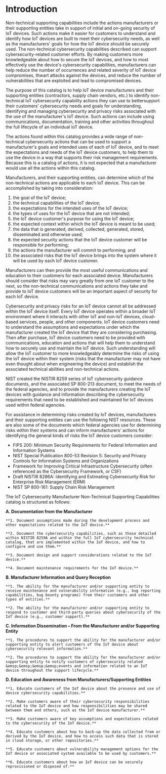 # **Introduction**

Non-technical supporting capabilities include the actions manufacturers or their supporting entities take in support of initial and on-going security of IoT devices. Such actions make it easier for customers to understand and identify how IoT devices are built to meet their cybersecurity needs, as well as the manufacturers&#39; goals for how the IoT device should be securely used. The non-technical cybersecurity capabilities described can support cybersecurity-related customer efforts. By making customers more knowledgeable about how to secure the IoT devices, and how to most effectively use the device&#39;s cybersecurity capabilities, manufacturers can help reduce the number of occurrences and related severity of IoT device compromises, thwart attacks against the devices, and reduce the number of vulnerabilities that are exploited and lead to compromised devices.

The purpose of this catalog is to help IoT device manufacturers and their supporting entities (contractors, supply chain vendors, etc.) to identify non-technical IoT cybersecurity capability actions they can use to bettersupport their customers&#39; cybersecurity needs and goals for understanding, identifying and managing cybersecurity and privacy risks associated with the use of the manufacturer&#39;s IoT device. Such actions can include using communications, documentation, training and other activities throughout the full lifecycle of an individual IoT device.

The actions found within this catalog provides a wide range of non-technical cybersecurity actions that can be used to support a manufacturer&#39;s goals and intended uses of each of IoT device, and to meet the expectations and needs of the IoT device customers, to help them to use the device in a way that supports their risk management requirements. Because this is a catalog of actions, it is not expected that a manufacturer would use all the actions within this catalog.

Manufacturers, and their supporting entities, can determine which of the non-technical actions are applicable to each IoT device. This can be accomplished by taking into consideration:

1) the goal of the IoT device;
2) the technical capabilities of the IoT device;
3) the expectations for the intended uses of the IoT device;
4) the types of uses for the IoT device that are not intended;
5) the IoT device customer&#39;s purpose for using the IoT device;
6) the expected context within which the IoT device is meant to be used;
7) the data that is generated, derived, collected, generated, stored, disseminated and otherwise used;
8) the expected security actions that the IoT device customer will be responsible for performing;
9) the actions the manufacturer will commit to performing; and
10) the associated risks that the IoT device brings into the system where it will be used by each IoT device customer.

Manufacturers can then provide the most useful communications and education to their customers for each associated device. Manufacturers should consider that risks may vary greatly from one IoT customer to the next, so the non-technical communications and actions they take and provide to IoT device customers will be an important aspect of security for each IoT device.

Cybersecurity and privacy risks for an IoT device cannot all be addressed within the IoT device itself. Every IoT device operates within a broader IoT environment where it interacts with other IoT and non-IoT devices, cloud-based services, people, and other components. IoT device customers need to understand the assumptions and expectations under which the manufacturer created the IoT device that they are considering purchasing. Then after purchase, IoT device customers need to be provided with communications, education and actions that will help them to understand how to securely use and maintain the IoT device. Such understanding will allow the IoT customer to more knowledgeably determine the risks of using the IoT device within their system (risks that the manufacturer may not have even thought about when engineering the device) and establish the associated technical abilities and non-technical actions.

NIST created the NISTIR 8259 series of IoT cybersecurity guidance documents, and the associated SP 800-213 document, to meet the needs of the federal agencies, and to provide the manufacturers creating the IoT devices with guidance and information describing the cybersecurity requirements that need to be established and maintained for IoT devices used within federal agencies.

For assistance in determining risks created by IoT devices, manufacturers and their supporting entities can use the following NIST resources. These are also some of the documents which federal agencies use for determining risks within their systems and can inform manufacturers&#39; actions for identifying the general kinds of risks the IoT device customers consider:

- FIPS 200: Minimum Security Requirements for Federal Information and Information Systems
- NIST Special Publication 800-53 Revision 5: Security and Privacy Controls for Information Systems and Organizations
- Framework for Improving Critical Infrastructure Cybersecurity (often referenced as the Cybersecurity Framework, or CSF)
- Draft NISTIR 8286A: Identifying and Estimating Cybersecurity Risk for Enterprise Risk Management (ERM)
- NIST SP 800-161: Supply Chain Risk Management

The IoT Cybersecurity Manufacturer Non-Technical Supporting Capabilities catalog is structured as follows:

**A. Documentation from the Manufacturer** 
 
    **1. Document assumptions made during the development process and other expectations related to the IoT device.**
 
    **2. Document the cybersecurity capabilities, such as those detailed within NISTIR 8259A and within the full IoT cybersecurity technical catalog, that are implemented within the IoT device, and how to configure and use them.** 

    **3. Document design and support considerations related to the IoT device.** 

    **4. Document maintenance requirements for the IoT device.** 

**B. Manufacturer Information and Query Reception**

    **1. The ability for the manufacturer and/or supporting entity to receive maintenance and vulnerability information (e.g., bug reporting capabilities, bug bounty programs) from their customers and other types of entities.** 

    **2. The ability for the manufacturer and/or supporting entity to respond to customer and third-party queries about cybersecurity of the IoT device (e.g., customer support).** 

**C. Information Dissemination – From the Manufacturer and/or Supporting Entity**
 
    **1. The procedures to support the ability for the manufacturer and/or supporting entity to alert customers of the IoT device about cybersecurity relevant information.** 

    **2. The procedures to support the ability for the manufacturer and/or supporting entity to notify customers of cybersecurity related &emsp;&emsp;&emsp;&emsp;events and information related to an IoT device throughout the support lifecycle.** 

**D. Education and Awareness from Manufacturers/Supporting Entities**

    **1. Educate customers of the IoT device about the presence and use of device cybersecurity capabilities.** 

    **2. Make customers aware of their cybersecurity responsibilities related to the IoT device and how responsibilities may be shared between them and others, such as the IoT device manufacturer.** 

    **3. Make customers aware of key assumptions and expectations related to the cybersecurity of the IoT device.** 

    **4. Educate customers about how to back-up the data collected from or derived by the IoT device, and how to access such data that is stored in cloud storage, or other repositories.** 

    **5. Educate customers about vulnerability management options for the IoT device or associated system available to be used by customers.** 

    **6. Educate customers about how an IoT device can be securely reprovisioned or disposed of.** 
